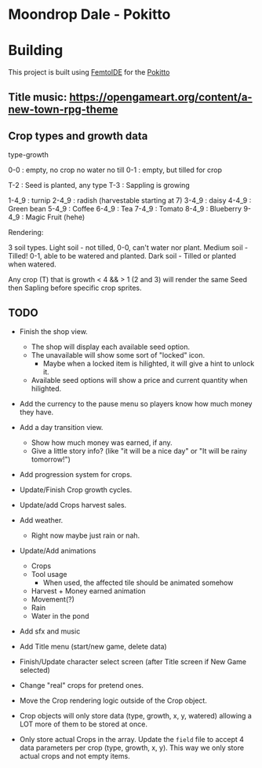 # Moondrop Dale - Pokitto

# Building
This project is built using [FemtoIDE](https://github.com/felipemanga/femtoIDE) for the [Pokitto](https://talk.pokitto.com/)

## Title music: https://opengameart.org/content/a-new-town-rpg-theme

## Crop types and growth data

type-growth

0-0 : empty, no crop no water no till
0-1 : empty, but tilled for crop

T-2 : Seed is planted, any type
T-3 : Sappling is growing 

1-4_9 : turnip 
2-4_9 : radish (harvestable starting at 7)
3-4_9 : daisy
4-4_9 : Green bean
5-4_9 : Coffee
6-4_9 : Tea
7-4_9 : Tomato
8-4_9 : Blueberry
9-4_9 : Magic Fruit (hehe)


Rendering:

3 soil types.
Light soil - not tilled, 0-0, can't water nor plant.
Medium soil - Tilled! 0-1, able to be watered and planted.
Dark soil - Tilled or planted when watered.

Any crop (T) that is growth < 4 && > 1 (2 and 3) will render 
the same Seed then Sapling before specific crop sprites.



## TODO

- Finish the shop view. 
  - The shop will display each available seed option. 
  - The unavailable will show some sort of "locked" icon. 
    - Maybe when a locked item is hilighted, it will give a hint to unlock it.
  - Available seed options will show a price and current quantity when hilighted.
  
  
- Add the currency to the pause menu so players know how much money they have.

- Add a day transition view.
  - Show how much money was earned, if any.
  - Give a little story info? (like "it will be a nice day" or "It will be rainy tomorrow!")
  
- Add progression system for crops.

- Update/Finish Crop growth cycles.

- Update/add Crops harvest sales. 
 
- Add weather.
  - Right now maybe just rain or nah.
  
- Update/Add animations
  - Crops
  - Tool usage
    - When used, the affected tile should be animated somehow
  - Harvest + Money earned animation
  - Movement(?)
  - Rain
  - Water in the pond
  
- Add sfx and music

- Add Title menu (start/new game, delete data)

- Finish/Update character select screen (after Title screen if New Game selected)

- Change "real" crops for pretend ones.

- Move the Crop rendering logic outside of the Crop object. 
- Crop objects will only store data (type, growth, x, y, watered) allowing a LOT more of them to be stored at once.
- Only store actual Crops in the array. Update the `field` file to accept 4 data parameters per crop (type, growth, x, y). This way we only store actual crops and not empty items.


